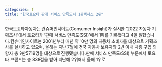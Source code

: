 ```yaml
---
categories: f
title: "한국토요타 판매 서비스 만족도서 1위렉서스 2위"
---
```

한국토요타자동차는 컨슈머인사이트(Consumer Insight)가 실시한 &#39;2022 자동차 기획조사&#39;에서 토요타가 &lsquo;판매 서비스 만족도(SSI)&rsquo;에서 1위를 기록했다고 4일 밝혔습니다.컨슈머인사이트는 2001년부터 매년 약 10만 명의 자동차 소비자를 대상으로 기획조사를 실시하고 있으며, 올해는 지난 7월에 전국 자동차 보유자와 2년 이내 차량 구입 의향자 총 9만5719명을 대상으로 진행됐습니다.판매 서비스 만족도(SSI) 부문에서 토요타 브랜드는 총 838점을 받아 지난해 2위에서 올해 1위로